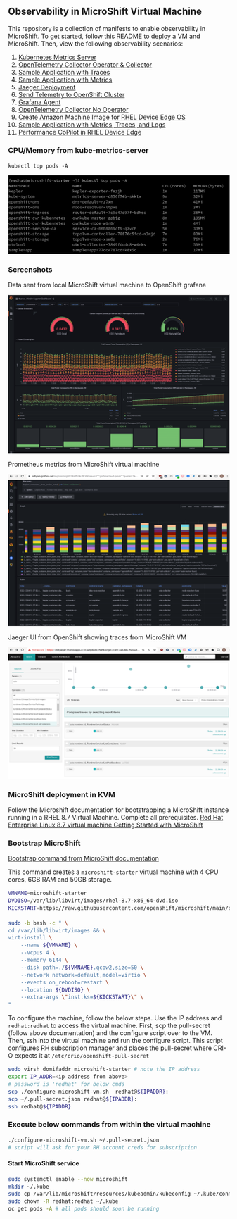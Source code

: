 ## Observability in MicroShift Virtual Machine

This repository is a collection of manifests to enable observability in MicroShift. To get started, follow this README to deploy a VM and MicroShift.
Then, view the following observability scenarios:

1. [Kubernetes Metrics Server](manifests/metrics-server/README.md)
2. [OpenTelemetry Collector Operator & Collector](manifests/opentelemetry-collector-operator/README.md)
3. [Sample Application with Traces](manifests/sample-instrumented-applications/sample-tracing-app/README.md)
3. [Sample Application with Metrics](manifests/sample-instrumented-applications/kepler/README.md)
4. [Jaeger Deployment](manifests/jaeger/jaeger.md)
5. [Send Telemetry to OpenShift Cluster](manifests/openshift-observability-hub/README.md)
5. [Grafana Agent](manifests/grafana-agent/README.md)
2. [OpenTelemetry Collector No Operator](manifests/otel-collector/README.md)
2. [Create Amazon Machine Image for RHEL Device Edge OS](ami/README.md)
2. [Sample Application with Metrics, Traces, and Logs](manifests/sample-instrumented-applications/chatGPT-generated/README.md)
2. [Performance CoPilot in RHEL Device Edge](./PCP/README.md)

### CPU/Memory from kube-metrics-server

`kubectl top pods -A`

![Utilization](images/top-pods.png)

### Screenshots

Data sent from local MicroShift virtual machine to OpenShift grafana

![Kepler Dashboard](images/kepler-dashboard-microshift-in-ocp.png)

Prometheus metrics from MicroShift virtual machine 

![MicroShift metrics](images/microshift-metrics.png)

Jaeger UI from OpenShift showing traces from MicroShift VM

![Jaeger traces exported from virtual machine](images/localjaeger.png)


### MicroShift deployment in KVM

Follow the Microshift documentation for bootstrapping a MicroShift instance running in a RHEL 8.7 Virtual Machine. Complete all prerequisites.
[Red Hat Enterprise Linux 8.7 virtual machine Getting Started with MicroShift](https://github.com/openshift/microshift/blob/main/docs/getting_started.md)

### Bootstrap MicroShift

[Bootstrap command from MicroShift documentation](https://raw.githubusercontent.com/openshift/microshift/main/docs/getting_started.md)

This command creates a `microshift-starter` virtual machine with 4 CPU cores, 6GB RAM and 50GB storage.

```bash
VMNAME=microshift-starter
DVDISO=/var/lib/libvirt/images/rhel-8.7-x86_64-dvd.iso
KICKSTART=https://raw.githubusercontent.com/openshift/microshift/main/docs/config/microshift-starter.ks

sudo -b bash -c " \
cd /var/lib/libvirt/images && \
virt-install \
    --name ${VMNAME} \
    --vcpus 4 \
    --memory 6144 \
    --disk path=./${VMNAME}.qcow2,size=50 \
    --network network=default,model=virtio \
    --events on_reboot=restart \
    --location ${DVDISO} \
    --extra-args \"inst.ks=${KICKSTART}\" \
"
```

To configure the machine, follow the below steps.
Use the IP address and `redhat:redhat` to access the virtual machine.
First, scp the pull-secret (follow above documentation) and the configure script over to the VM.
Then, ssh into the virtual machine and run the configure script. This script configures RH subscription manager
and places the pull-secret where CRI-O expects it at `/etc/crio/openshift-pull-secret` 

```bash
sudo virsh domifaddr microshift-starter # note the IP address 
export IP_ADDR=<ip address from above>
# password is 'redhat' for below cmds
scp ./configure-microshift-vm.sh  redhat@${IPADDR}:
scp ~/.pull-secret.json redhat@${IPADDR}:
ssh redhat@${IPADDR}
```

### Execute below commands from within the virtual machine

```bash
./configure-microshift-vm.sh ~/.pull-secret.json
# script will ask for your RH account creds for subscription
```

#### Start MicroShift service

```bash
sudo systemctl enable --now microshift
mkdir ~/.kube
sudo cp /var/lib/microshift/resources/kubeadmin/kubeconfig ~/.kube/config
sudo chown -R redhat:redhat ~/.kube
oc get pods -A # all pods should soon be running
```
